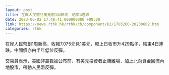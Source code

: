 ```yaml
---
layout: post
title: 在岸人民幣兌美元創1周新高　結束4連跌
date: 2023-06-02 17:48:41.000000000 +08:00
link: https://news.rthk.hk/rthk/ch/component/k2/1703260-20230602.htm
categories: rthk
---
```


在岸人民幣創1周新高，收報7.075元兌1美元，較上日收市升429點子，結束4日連跌。中間價亦由半年低位反彈。

交易員表示，美國非農數據公布前，有美元投資者止賺離場，加上北向資金回流內地股市，帶動人民幣反彈。
